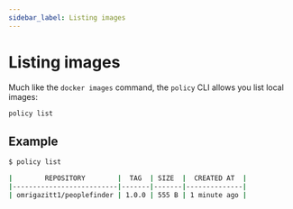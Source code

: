 ```yaml
---
sidebar_label: Listing images
---
```


# Listing images

Much like the `docker images` command, the `policy` CLI allows you list local images:

```bash
policy list
```

## Example

```bash
$ policy list

|        REPOSITORY        |  TAG  | SIZE  |  CREATED AT  |
|--------------------------|-------|-------|--------------|
| omrigazitt1/peoplefinder | 1.0.0 | 555 B | 1 minute ago |
```